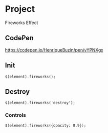 # Project
Fireworks Effect

## CodePen
https://codepen.io/HenriqueBuzin/pen/vYPNXgx

## Init
```
$(element).fireworks();
```

## Destroy
```
$(element).fireworks('destroy');
```

### Controls
```
$(element).fireworks({opacity: 0.9});
```
